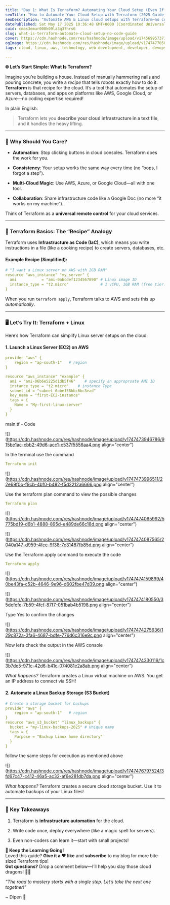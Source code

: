```yaml
---
title: "Day 1: What Is Terraform? Automating Your Cloud Setup (Even If You’re Not a Tech Wizard!)"
seoTitle: "How to Automate Your Cloud Setup with Terraform (2025 Guide): No-Code"
seoDescription: "Automate AWS & Linux cloud setups with Terraform—no coding required! Our 2025 beginner’s guide walks you through deploying EC2 servers, creating S3 backups,"
datePublished: Sat May 17 2025 10:36:48 GMT+0000 (Coordinated Universal Time)
cuid: cmas3emur000k09la3q37hrs6
slug: what-is-terraform-automate-cloud-setup-no-code-guide
cover: https://cdn.hashnode.com/res/hashnode/image/upload/v1745699573717/e3a12055-0f22-447e-a46b-4911f7a507ff.png
ogImage: https://cdn.hashnode.com/res/hashnode/image/upload/v1747477050114/811bfca4-ef7d-4692-937b-d79abcb328f1.png
tags: cloud, linux, aws, technology, web-development, developer, devops, tech, hashnode, terraform, codenewbies, wemakedevs

---
```


**🌐 Let’s Start Simple: What Is Terraform?**

Imagine you’re building a house. Instead of manually hammering nails and pouring concrete, you write a *recipe* that tells robots exactly how to do it. **Terraform** is that recipe for the cloud. It’s a tool that automates the setup of servers, databases, and apps on platforms like AWS, Google Cloud, or Azure—no coding expertise required!

In plain English:

> Terraform lets you **describe your cloud infrastructure in a text file**, and it handles the heavy lifting.

---

### **🤔 Why Should You Care?**

* **Automation**: Stop clicking buttons in cloud consoles. Terraform does the work for you.
    
* **Consistency**: Your setup works the same way every time (no “oops, I forgot a step”).
    
* **Multi-Cloud Magic**: Use AWS, Azure, or Google Cloud—all with one tool.
    
* **Collaboration**: Share infrastructure code like a Google Doc (no more “it works on my machine”).
    

Think of Terraform as a **universal remote control** for your cloud services.

---

### **📝 Terraform Basics: The “Recipe” Analogy**

Terraform uses **Infrastructure as Code (IaC)**, which means you write instructions in a file (like a cooking recipe) to create servers, databases, etc.

#### Example Recipe (Simplified):

```yaml
# "I want a Linux server on AWS with 2GB RAM"
resource "aws_instance" "my_server" {
  ami           = "ami-0abcdef1234567890" # Linux image ID
  instance_type = "t2.micro"              # 1 vCPU, 1GB RAM (free tier!)
}
```

When you run `terraform apply`, Terraform talks to AWS and sets this up *automatically*.

---

### **🖥️ Let’s Try It: Terraform + Linux**

Here’s how Terraform can simplify Linux server setups on the cloud:

#### **1\. Launch a Linux Server (EC2) on AWS**

```yaml
provider "aws" {
    region = "ap-south-1"   # region
}

resource "aws_instance" "example" {
  ami = "ami-06b6e5225d1db5f46"    # specify an approproate AMI ID
  instance_type = "t2.micro"    # instance Type
  subnet_id = "subnet-0abe158bbc6bc3ead"
  key_name = "first-EC2-instance"
  tags = {
    Name = "My-first-linux-server"
  }
}
```

main.tf - Code

![](https://cdn.hashnode.com/res/hashnode/image/upload/v1747473946786/915be1ac-cbb2-49d6-acc1-c537f5556aa4.png align="center")

In the terminal use the command

```yaml
Terraform init
```

![](https://cdn.hashnode.com/res/hashnode/image/upload/v1747473996511/22e69f0b-f9cb-4bf0-b482-f5d2212a6666.png align="center")

Use the terraform plan command to view the possible changes

```yaml
Terraform plan
```

![](https://cdn.hashnode.com/res/hashnode/image/upload/v1747474065992/5775bd19-d6b1-4888-895d-e489de66c18d.png align="center")

![](https://cdn.hashnode.com/res/hashnode/image/upload/v1747474087565/2040a147-d959-4fce-9f38-7c31487fb85d.png align="center")

Use the Terraform apply command to execute the code

```yaml
Terraform apply
```

![](https://cdn.hashnode.com/res/hashnode/image/upload/v1747474159899/40be43fa-c52b-4646-9e96-d602fbe47d39.png align="center")

![](https://cdn.hashnode.com/res/hashnode/image/upload/v1747474180550/35defefe-7b59-4fcf-87f7-051bab4b5198.png align="center")

Type Yes to confirm the changes

![](https://cdn.hashnode.com/res/hashnode/image/upload/v1747474275636/129c872a-3fa6-4687-bdfe-776d6c316e9c.png align="center")

Now let’s check the output in the AWS console

![](https://cdn.hashnode.com/res/hashnode/image/upload/v1747474330119/1c3b7de5-971c-42d6-b41c-074081e2a8ab.png align="center")

*What happens?* Terraform creates a Linux virtual machine on AWS. You get an IP address to connect via SSH!

#### **2\. Automate a Linux Backup Storage (S3 Bucket)**

```yaml
# Create a storage bucket for backups
provider "aws" {
    region = "ap-south-1"   # region
}
resource "aws_s3_bucket" "linux_backups" {
  bucket = "my-linux-backups-2025" # Unique name
  tags = {
    Purpose = "Backup Linux home directory"
  }
}
```

follow the same steps for execution as mentioned above

![](https://cdn.hashnode.com/res/hashnode/image/upload/v1747476797524/3fd67c47-c412-46a5-ac32-af6e281db7da.png align="center")

*What happens?* Terraform creates a secure cloud storage bucket. Use it to automate backups of your Linux files!

---

### **🔑 Key Takeaways**

1. Terraform is **infrastructure automation** for the cloud.
    
2. Write code once, deploy everywhere (like a magic spell for servers).
    
3. Even non-coders can learn it—start with small projects!
    

**🌟 Keep the Learning Going!**  
Loved this guide? **Give it a ❤️ like** and **subscribe** to my blog for more bite-sized Terraform tips!  
**Got questions?** Drop a comment below—I’ll help you slay those cloud dragons! 🐉✨

*“The road to mastery starts with a single step. Let’s take the next one together!”*

~ Dipen 💫
